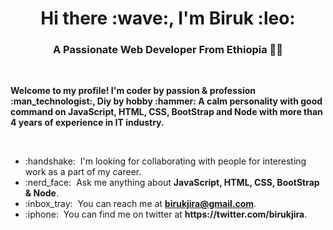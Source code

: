 <h1 align="center">Hi there :wave:, I'm Biruk :leo: </h1>

<h3 align="center">A Passionate Web Developer From Ethiopia 👨‍💻</h3>

<br/>
<p><strong>Welcome to my profile! I'm coder by passion & profession :man_technologist:, Diy by hobby :hammer: A calm personality with good command on JavaScript, HTML, CSS, BootStrap and Node with more than 4 years of experience in IT industry.</strong></p>
</br>

<ul>
<!-- <li>:briefcase: &nbsp;I'm currently working at Fiskil.</li> -->
<li>:handshake: &nbsp;I'm looking for collaborating with people for interesting work as a part of my career.</li>
<li>:nerd_face: &nbsp;Ask me anything about <strong>JavaScript, HTML, CSS, BootStrap & Node</strong>.</li>
<li>:inbox_tray: &nbsp;You can reach me at <strong><a href="mailto:birukjira@gmail.com">birukjira@gmail.com</a></strong>.</li>
<li>:iphone: &nbsp;You can find me on twitter at <strong>https://twitter.com/birukjira</strong>.</li>
</ul>

